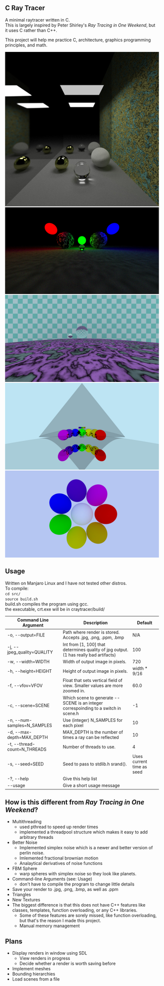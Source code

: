 C Ray Tracer
--
A minimal raytracer written in C.  
This is largely inspired by Peter Shirley's _Ray Tracing in One Weekend_, but it uses C rather than C++.  

This project will help me practice C, architecture, graphics programming principles, and math.  


![A box with a few spheres](./examples/box.jpg)
![A scene demonstrating diffuse lights](./examples/lights.jpg)
![A scene demonstrating checker_texture and perlin_sincos_texture](./examples/textures.jpg)
![A scene showcasing reflections](./examples/reflection.jpg)
![A demo scene](./examples/ex.jpg)

Usage
---
Written on Manjaro Linux and I have not tested other distros.  
To compile:  
`cd src/`  
`source build.sh`  
build.sh compiles the program using gcc.  
the executable, crt.exe will be in craytracer/build/  

| Command Line Argument | Description | Default |
--- | --- | ---
| -o, --output=FILE            | Path where render is stored. Accepts .jpg, .png, .ppm, .bmp | N/A |
| -j, --jpeg_quality=QUALITY   | Int from [1, 100] that determines quality of jpg output. (1 has really bad artifacts) | 100 |
| -w, --width=WIDTH            | Width of output image in pixels. | 720 |
| -h, --height=HEIGHT          | Height of output image in pixels. | width * 9/16  |
| -f, --vfov=VFOV              | Float that sets vertical field of view. Smaller values are more zoomed in. | 60.0 |
| -c, --scene=SCENE            | Which scene to generate -- SCENE is an integer correspoinding to a switch in scene.h | -1 |
| -n, --num-samples=N_SAMPLES  | Use (integer) N_SAMPLES for each pixel | 10 |
| -d, --max-depth=MAX_DEPTH    | MAX_DEPTH is the number of times a ray can be reflected | 10 |
  -t, --thread-count=N_THREADS | Number of threads to use. | 4 |
| -s, --seed=SEED              | Seed to pass to stdlib.h srand(). | Uses current time as seed|
| -?, --help                   | Give this help list |
| --usage                      | Give a short usage message |

How is this different from _Ray Tracing in One Weekend_?
---
- Multithreading
  - used pthread to speed up render times
  - implemented a threadpool structure which makes it easy to add arbitrary threads
- Better Noise
  - Implemented simplex noise which is a newer and better version of perlin noise.
  - Imlemented fractional brownian motion
  - Analaytical derivatives of noise functions
- FBM Sphere
  - warp spheres with simplex noise so they look like planets.
- Command-line Arguments (see: Usage)
  - don't have to compile the program to change little details  
- Save your render to .jpg, .png, .bmp, as well as .ppm  
- Triangles
- New Textures
- The biggest difference is that this does not have C++ features like classes, templates, function overloading, or any C++ libraries.  
  - Some of these features are sorely missed, like function overloading, but that's the reason I made this project.  
  - Manual memory management

Plans
---
- Display renders in window using SDL
  - View renders in progress
  - Decide whether a render is worth saving before
- Implement meshes
- Bounding hierarchies
- Load scenes from a file
